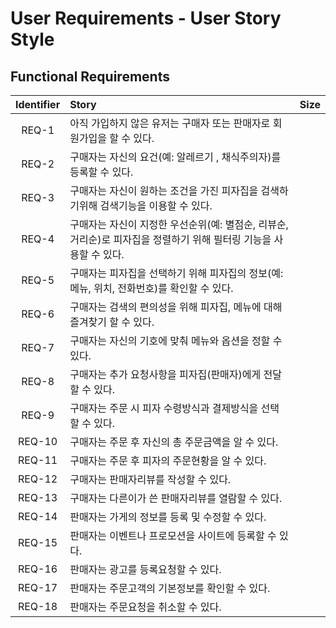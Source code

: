 # User Requirements - User Story Style
 
## Functional Requirements
 
Identifier | Story | Size
:--------:|:-------------------------|:----------:|
REQ-1 | 아직 가입하지 않은 유저는 구매자 또는 판매자로 회원가입을 할 수 있다.  |
REQ-2 | 구매자는 자신의 요건(예: 알레르기 , 채식주의자)를 등록할 수 있다. |
REQ-3 | 구매자는 자신이 원하는 조건을 가진 피자집을 검색하기위해 검색기능을 이용할 수 있다.  |
REQ-4 | 구매자는 자신이 지정한 우선순위(예: 별점순, 리뷰순, 거리순)로 피자집을 정렬하기 위해 필터링 기능을 사용할 수 있다.  |
REQ-5 | 구매자는 피자집을 선택하기 위해 피자집의 정보(예: 메뉴, 위치, 전화번호)를 확인할 수 있다. |
REQ-6 | 구매자는 검색의 편의성을 위해 피자집, 메뉴에 대해 즐겨찾기 할 수 있다. |
REQ-7 | 구매자는 자신의 기호에 맞춰 메뉴와 옵션을 정할 수 있다. |
REQ-8 | 구매자는 추가 요청사항을 피자집(판매자)에게 전달할 수 있다. |
REQ-9 | 구매자는 주문 시 피자 수령방식과 결제방식을 선택 할 수 있다. |
REQ-10 | 구매자는 주문 후 자신의 총 주문금액을 알 수 있다. |
REQ-11 | 구매자는 주문 후 피자의 주문현황을 알 수 있다. |
REQ-12 | 구매자는 판매자리뷰를 작성할 수 있다. |
REQ-13 | 구매자는 다른이가 쓴 판매자리뷰를 열람할 수 있다. |
REQ-14 | 판매자는 가게의 정보를 등록 및 수정할 수 있다. |
REQ-15 | 판매자는 이벤트나 프로모션을 사이트에 등록할 수 있다. |
REQ-16 | 판매자는 광고를 등록요청할 수 있다. |
REQ-17 | 판매자는 주문고객의 기본정보를 확인할 수 있다. |
REQ-18 | 판매자는 주문요청을 취소할 수 있다. |
